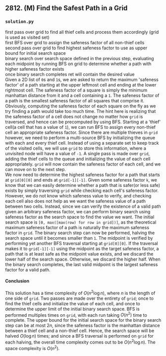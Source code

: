## 2812. (M) Find the Safest Path in a Grid

### `solution.py`
first pass over grid to find all thief cells and process them accordingly (grid is used as visited set)  
first BFS over grid to assign the safeness factor of all non-thief cells  
second pass over grid to find highest safeness factor to use as upper bound for initial search space  
binary search over search space defined in the previous step, evaluating each midpoint by running BFS on grid to determine whether a path with higher safeness factor exists  
once binary search completes ret will contain the desired value  
Given a 2D list of `0`s and `1`s, we are asked to return the maximum 'safeness factor' of a path starting at the upper leftmost cell and ending at the lower rightmost cell. The safeness factor of a square is simply the minimum manhattan distance from it and a cell containing a `1`. The safeness factor of a path is the smallest safeness factor of all squares that comprise it. Obviously, computing the safeness factor of each square on the fly as we try finding a path would take too much time. The hint here is realizing that the safeness factor of a cell does not change no matter how `grid` is traversed, and hence can be precomputed by using BFS. Starting at a 'thief' cell(a cell that has a value of `1`), we can run BFS to assign every non-thief cell an appropriate safeness factor. Since there are multiple thieves in `grid` however, we need to perform a multi-source BFS by initializing the queue with each and every thief cell. Instead of using a separate set to keep track of the visited cells, we will use `grid` to store this information, where a unvisited node will have a value of `-1`. A single pass is made over `grid`, adding the thief cells to the queue and initializing the value of each cell appropriately. `grid` will now contain the safeness factor of each cell, and we can move on to the next step.  
We now need to determine the highest safeness factor for a path that starts at `grid[0][0]` and ends at `grid[-1][-1]`. Given some safeness factor `k`, we know that we can easily determine whether a path that is safer(or less safe) exists by simply traversing `grid` while checking each cell's safeness factor. However, we do not know which safeness value to verify, and checking each cell also does not help as we want the safeness value of a path between two cells. Instead, since we can verify the existence of a valid path given an arbitrary safeness factor, we can perform binary search using safeness factor as the search space to find the value we want. The initial search space is `[0, max([max(row) for row in grid])]`, as the theoretical maximum safeness factor of a path is naturally the maximum safeness factor in `grid`. The binary search step can now be performed, halving the search space until it becomes smaller than `1`. The midpoint is verified by performing yet another BFS traversal starting at `grid[0][0]`. If the traversal makes it to `grid[-1][-1]` using the midpoint as the target safeness factor, a path that is at least safe as the midpoint value exists, and we discard the lower half of the search space. Otherwise, we discard the higher half. When the binary search completes, the last valid midpoint is the largest safeness factor for a valid path.  

#### Conclusion
This solution has a time complexity of $O(n^2\log n)$, where $n$ is the length of one side of `grid`. Two passes are made over the entirety of `grid`; once to find the thief cells and initialize the value of each cell, and once to determine the upper limit of the initial binary search space. BFS is performed multiples times on `grid`, with each run taking $O(n^2)$ time to complete. The upper bound for the initial search space for the binary search step can be at most $2n$, since the safeness factor is the manhattan distance between a thief cell and a non-thief cell. Hence, the search space will be halved $O(\log n)$ times; and since a BFS traversal is performed on `grid` for each halving, the overall time complexity comes out to be $O(n^2\log n)$. The space complexity is $O(n^2)$.  
  

